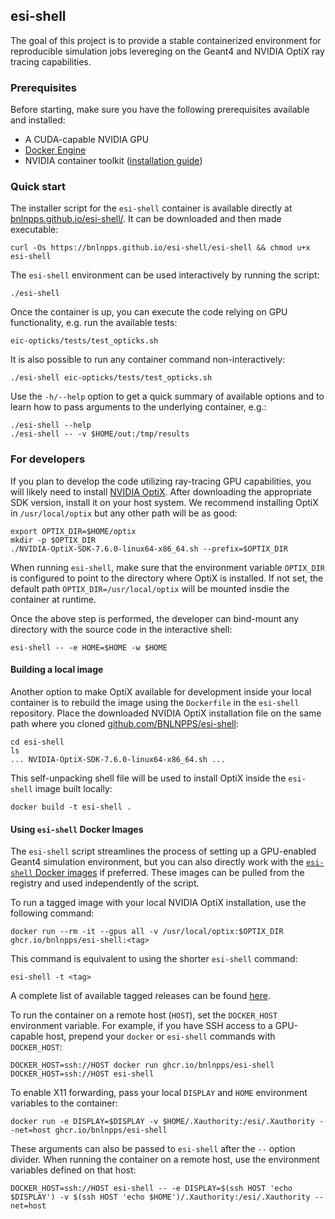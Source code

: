 ## esi-shell

The goal of this project is to provide a stable containerized environment for reproducible
simulation jobs levereging on the Geant4 and NVIDIA OptiX ray tracing capabilities.

### Prerequisites

Before starting, make sure you have the following prerequisites available and installed:

* A CUDA-capable NVIDIA GPU
* [Docker Engine](https://docs.docker.com/engine/install/)
* NVIDIA container toolkit ([installation guide](https://docs.nvidia.com/datacenter/cloud-native/container-toolkit/latest/install-guide.html))


### Quick start

The installer script for the `esi-shell` container is available directly at
[bnlnpps.github.io/esi-shell/](https://bnlnpps.github.io/esi-shell/esi-shell). It can be downloaded
and then made executable:

```shell
curl -Os https://bnlnpps.github.io/esi-shell/esi-shell && chmod u+x esi-shell
```

The `esi-shell` environment can be used interactively by running the script:

```shell
./esi-shell
```

Once the container is up, you can execute the code relying on GPU functionality, e.g. run the
available tests:

```shell
eic-opticks/tests/test_opticks.sh
```

It is also possible to run any container command non-interactively:

```shell
./esi-shell eic-opticks/tests/test_opticks.sh
```

Use the `-h/--help` option to get a quick summary of available options and to learn how to pass
arguments to the underlying container, e.g.:

```shell
./esi-shell --help
./esi-shell -- -v $HOME/out:/tmp/results
```


### For developers

If you plan to develop the code utilizing ray-tracing GPU capabilities, you will likely need to
install [NVIDIA OptiX](https://developer.nvidia.com/designworks/optix/download). After downloading
the appropriate SDK version, install it on your host system. We recommend installing OptiX in
`/usr/local/optix` but any other path will be as good:

```
export OPTIX_DIR=$HOME/optix
mkdir -p $OPTIX_DIR
./NVIDIA-OptiX-SDK-7.6.0-linux64-x86_64.sh --prefix=$OPTIX_DIR
```

When running `esi-shell`, make sure that the environment variable `OPTIX_DIR` is configured to point
to the directory where OptiX is installed. If not set, the default path `OPTIX_DIR=/usr/local/optix`
will be mounted insdie the container at runtime.

Once the above step is performed, the developer can bind-mount any directory with the source code in
the interactive shell:

```
esi-shell -- -e HOME=$HOME -w $HOME
```


#### Building a local image

Another option to make OptiX available for development inside your local container is to rebuild the
image using the `Dockerfile` in the `esi-shell` repository. Place the downloaded NVIDIA OptiX
installation file on the same path where you cloned
[github.com/BNLNPPS/esi-shell](https://github.com/BNLNPPS/esi-shell):

```shell
cd esi-shell
ls
... NVIDIA-OptiX-SDK-7.6.0-linux64-x86_64.sh ...
```

This self-unpacking shell file will be used to install OptiX inside the `esi-shell` image built locally:

```shell
docker build -t esi-shell .
```


#### Using `esi-shell` Docker Images

The `esi-shell` script streamlines the process of setting up a GPU-enabled Geant4 simulation environment, but you can
also directly work with the [`esi-shell` Docker images](https://github.com/BNLNPPS/esi-shell/pkgs/container/esi-shell)
if preferred. These images can be pulled from the registry and used independently of the script.

To run a tagged image with your local NVIDIA OptiX installation, use the following command:

```shell
docker run --rm -it --gpus all -v /usr/local/optix:$OPTIX_DIR ghcr.io/bnlnpps/esi-shell:<tag>
```

This command is equivalent to using the shorter `esi-shell` command:

```shell
esi-shell -t <tag>
```

A complete list of available tagged releases can be found [here](https://github.com/BNLNPPS/esi-shell/pkgs/container/esi-shell).

To run the container on a remote host (`HOST`), set the `DOCKER_HOST` environment variable. For example, if you have SSH
access to a GPU-capable host, prepend your `docker` or `esi-shell` commands with `DOCKER_HOST`:

```shell
DOCKER_HOST=ssh://HOST docker run ghcr.io/bnlnpps/esi-shell
DOCKER_HOST=ssh://HOST esi-shell
```

To enable X11 forwarding, pass your local `DISPLAY` and `HOME` environment variables to the container:

```shell
docker run -e DISPLAY=$DISPLAY -v $HOME/.Xauthority:/esi/.Xauthority --net=host ghcr.io/bnlnpps/esi-shell
```

These arguments can also be passed to `esi-shell` after the `--` option divider. When running the container on a remote host, use the environment variables defined on that host:

```shell
DOCKER_HOST=ssh://HOST esi-shell -- -e DISPLAY=$(ssh HOST 'echo $DISPLAY') -v $(ssh HOST 'echo $HOME')/.Xauthority:/esi/.Xauthority --net=host
```
